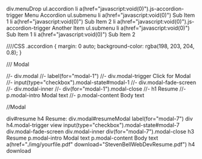
div.menuDrop
  ul.accordion
          li
            a(href="javascript:void(0)").js-accordion-trigger Menu Accordion
            ul.submenu
              li
                a(href="javascript:void(0)") Sub Item 1
              li
                a(href="javascript:void(0)") Sub Item 2
          li
            a(href="javascript:void(0)").js-accordion-trigger Another Item
            ul.submenu
              li
                a(href="javascript:void(0)") Sub Item 1
              li
                a(href="javascript:void(0)") Sub Item 2

////CSS
.accordion {
    margin: 0 auto;
    background-color: rgba(198, 203, 204, 0.8);
}



/// Modal

  //- div.modal
  //-   label(for="modal-1")
  //-     div.modal-trigger Click for Modal
  //-   input(type="checkbox").modal-state#modal-1
  //-   div.modal-fade-screen
  //-     div.modal-inner
  //-       div(for="modal-1").modal-close
  //-       h1 Resume
  //-       p.modal-intro  Modal text
  //-       p.modal-content Body text

//Modal

  div#resume
    h4 Resume:
    div.modal#resumeModal
      label(for="modal-7")
        div
          h4.modal-trigger view
      input(type="checkbox").modal-state#modal-7
      div.modal-fade-screen
        div.modal-inner
          div(for="modal-7").modal-close
          h3 Resume
          p.modal-intro  Modal text
          p.modal-content Body text
    a(href="./img/yourfile.pdf" download="StevenBellWebDevResume.pdf")
      h4 download

